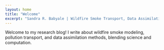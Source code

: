 ```yaml
---
layout: home
title: "Welcome"
excerpt: "Sandra R. Babyale | Wildfire Smoke Transport, Data Assimilation, Computational Modeling"
---
```


Welcome to my research blog! I write about wildfire smoke modeling, pollution transport, and data assimilation methods, blending science and computation.

